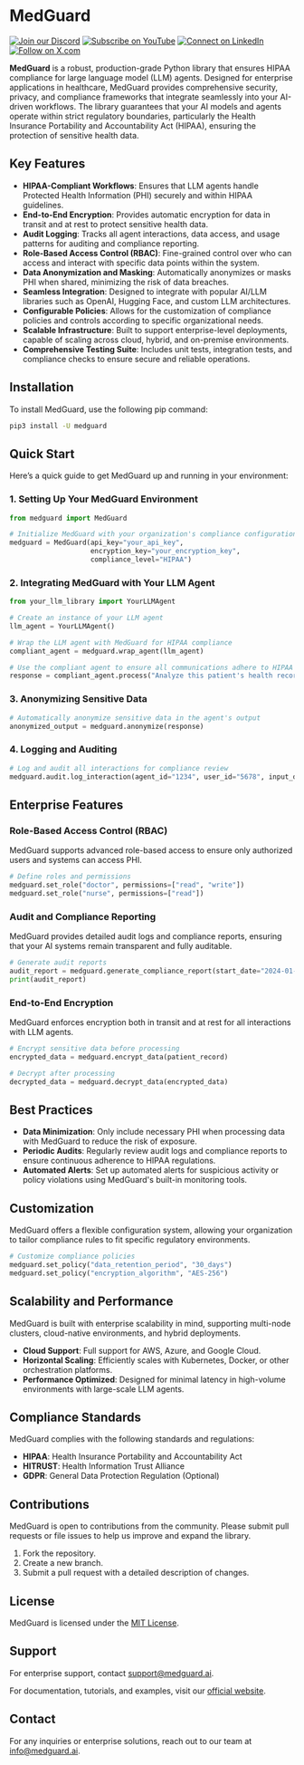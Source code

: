 # MedGuard

[![Join our Discord](https://img.shields.io/badge/Discord-Join%20our%20server-5865F2?style=for-the-badge&logo=discord&logoColor=white)](https://discord.gg/agora-999382051935506503) [![Subscribe on YouTube](https://img.shields.io/badge/YouTube-Subscribe-red?style=for-the-badge&logo=youtube&logoColor=white)](https://www.youtube.com/@kyegomez3242) [![Connect on LinkedIn](https://img.shields.io/badge/LinkedIn-Connect-blue?style=for-the-badge&logo=linkedin&logoColor=white)](https://www.linkedin.com/in/kye-g-38759a207/) [![Follow on X.com](https://img.shields.io/badge/X.com-Follow-1DA1F2?style=for-the-badge&logo=x&logoColor=white)](https://x.com/kyegomezb)

**MedGuard** is a robust, production-grade Python library that ensures HIPAA compliance for large language model (LLM) agents. Designed for enterprise applications in healthcare, MedGuard provides comprehensive security, privacy, and compliance frameworks that integrate seamlessly into your AI-driven workflows. The library guarantees that your AI models and agents operate within strict regulatory boundaries, particularly the Health Insurance Portability and Accountability Act (HIPAA), ensuring the protection of sensitive health data.

## Key Features

- **HIPAA-Compliant Workflows**: Ensures that LLM agents handle Protected Health Information (PHI) securely and within HIPAA guidelines.
- **End-to-End Encryption**: Provides automatic encryption for data in transit and at rest to protect sensitive health data.
- **Audit Logging**: Tracks all agent interactions, data access, and usage patterns for auditing and compliance reporting.
- **Role-Based Access Control (RBAC)**: Fine-grained control over who can access and interact with specific data points within the system.
- **Data Anonymization and Masking**: Automatically anonymizes or masks PHI when shared, minimizing the risk of data breaches.
- **Seamless Integration**: Designed to integrate with popular AI/LLM libraries such as OpenAI, Hugging Face, and custom LLM architectures.
- **Configurable Policies**: Allows for the customization of compliance policies and controls according to specific organizational needs.
- **Scalable Infrastructure**: Built to support enterprise-level deployments, capable of scaling across cloud, hybrid, and on-premise environments.
- **Comprehensive Testing Suite**: Includes unit tests, integration tests, and compliance checks to ensure secure and reliable operations.
  
## Installation

To install MedGuard, use the following pip command:

```bash
pip3 install -U medguard
```

## Quick Start

Here’s a quick guide to get MedGuard up and running in your environment:

### 1. Setting Up Your MedGuard Environment

```python
from medguard import MedGuard

# Initialize MedGuard with your organization's compliance configuration
medguard = MedGuard(api_key="your_api_key", 
                    encryption_key="your_encryption_key", 
                    compliance_level="HIPAA")
```

### 2. Integrating MedGuard with Your LLM Agent

```python
from your_llm_library import YourLLMAgent

# Create an instance of your LLM agent
llm_agent = YourLLMAgent()

# Wrap the LLM agent with MedGuard for HIPAA compliance
compliant_agent = medguard.wrap_agent(llm_agent)

# Use the compliant agent to ensure all communications adhere to HIPAA guidelines
response = compliant_agent.process("Analyze this patient's health record and recommend treatment.")
```

### 3. Anonymizing Sensitive Data

```python
# Automatically anonymize sensitive data in the agent's output
anonymized_output = medguard.anonymize(response)
```

### 4. Logging and Auditing

```python
# Log and audit all interactions for compliance review
medguard.audit.log_interaction(agent_id="1234", user_id="5678", input_data="Patient data", output_data=response)
```

## Enterprise Features

### Role-Based Access Control (RBAC)

MedGuard supports advanced role-based access to ensure only authorized users and systems can access PHI.

```python
# Define roles and permissions
medguard.set_role("doctor", permissions=["read", "write"])
medguard.set_role("nurse", permissions=["read"])
```

### Audit and Compliance Reporting

MedGuard provides detailed audit logs and compliance reports, ensuring that your AI systems remain transparent and fully auditable.

```python
# Generate audit reports
audit_report = medguard.generate_compliance_report(start_date="2024-01-01", end_date="2024-01-31")
print(audit_report)
```

### End-to-End Encryption

MedGuard enforces encryption both in transit and at rest for all interactions with LLM agents.

```python
# Encrypt sensitive data before processing
encrypted_data = medguard.encrypt_data(patient_record)

# Decrypt after processing
decrypted_data = medguard.decrypt_data(encrypted_data)
```

## Best Practices

- **Data Minimization**: Only include necessary PHI when processing data with MedGuard to reduce the risk of exposure.
- **Periodic Audits**: Regularly review audit logs and compliance reports to ensure continuous adherence to HIPAA regulations.
- **Automated Alerts**: Set up automated alerts for suspicious activity or policy violations using MedGuard's built-in monitoring tools.

## Customization

MedGuard offers a flexible configuration system, allowing your organization to tailor compliance rules to fit specific regulatory environments.

```python
# Customize compliance policies
medguard.set_policy("data_retention_period", "30_days")
medguard.set_policy("encryption_algorithm", "AES-256")
```

## Scalability and Performance

MedGuard is built with enterprise scalability in mind, supporting multi-node clusters, cloud-native environments, and hybrid deployments.

- **Cloud Support**: Full support for AWS, Azure, and Google Cloud.
- **Horizontal Scaling**: Efficiently scales with Kubernetes, Docker, or other orchestration platforms.
- **Performance Optimized**: Designed for minimal latency in high-volume environments with large-scale LLM agents.

## Compliance Standards

MedGuard complies with the following standards and regulations:

- **HIPAA**: Health Insurance Portability and Accountability Act
- **HITRUST**: Health Information Trust Alliance
- **GDPR**: General Data Protection Regulation (Optional)

## Contributions

MedGuard is open to contributions from the community. Please submit pull requests or file issues to help us improve and expand the library.

1. Fork the repository.
2. Create a new branch.
3. Submit a pull request with a detailed description of changes.

## License

MedGuard is licensed under the [MIT License](LICENSE).

## Support

For enterprise support, contact [support@medguard.ai](mailto:support@medguard.ai).

For documentation, tutorials, and examples, visit our [official website](https://medguard.ai/docs).

## Contact

For any inquiries or enterprise solutions, reach out to our team at [info@medguard.ai](mailto:info@medguard.ai).
